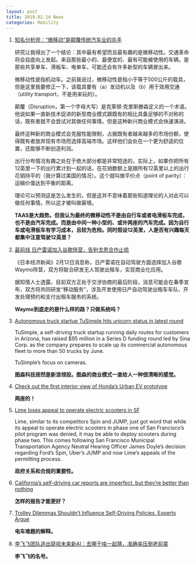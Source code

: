 ```yaml
---
layout: post
title: 2019.02.14 News
categories: Mobility
---
```


1. [知名分析师：“微移动”是颠覆传统汽车业的杀手](https://36kr.com/p/5176347.html)

    研究让我得出了一个结论：其中最有希望而且最有趣的是微移动性。交通革命将会自底向上发起。来自那些最小的、最便宜的、最有可能被使用的车辆。是那些共享单车、滑板车、电单车，可能还会有许多新型的车辆冒出来。

    微移动性是指机动车。之前我说过，微移动性是指小于等于500公斤的载具，但是这里我要修正一下，该载具要有（a）发动机以及（b）用于效用交通（utility transport，不是用来玩的）。

    颠覆（Disruption，第一个字母大写）是克莱顿·克里斯滕森定义的一个术语。他说如果一直新技术促进的新型商业模式跟既有的相比具备足够的不对称的话，既有者就不会尝试对其做任何事情。但是这种新兴商业模式会快速演进。

    最终这种新的商业模式会克服性能限制，占据既有者越来越多的市场份额，使得既有者放弃现有市场而选择高端市场。这样他们会处在一个更为舒适的位置，还能够不断创造利润。

    出行分布情况有趣之处在于绝大部分都是非常短途的，实际上，如果你把所有12英里一下的出行累计到一起的话，在花销数额上是跟所有12英里以上的出行花销持平的（我计算过美国的情况）。这个就叫做平价点（point of parity）：运输价值达到平衡的距离。

    理论可以预测这是怎么发生的，但是这并不意味着那些知道理论的人对此可以做任何事情。所以这才被叫做窘境。

    **TAAS是大趋势。但我认为最终的微移动性不是由自行车或者电滑板车完成，也不是由汽车完成。而是由中间一种小型的、或许两座的汽车完成。因为自行车或电滑板车有学习成本，且较为危险。同时假设12英里，人是否有兴趣每天都集中注意驾驶12英里？**

2. [最前线 日产雷诺加入谷歌阵营，告别戈恩合作止损](https://36kr.com/p/5176611.html)

    《日本经济新闻》2月12日消息称，日产雷诺在自动驾驶方面选择加入谷歌Waymo阵营，双方将联合研发无人驾驶出租车，实现商业化应用。

    据知情人士透露，目前双方正处于交涉协商的最后阶段，消息可能会在春季宣布，双方将共同研发“移动服务”，涉及开发使用日产自动驾驶出租车车队、开发处理预约和支付出租车服务的系统。

    **Waymo到底走的是什么样的路？只做系统吗？**

3. [Autonomous truck startup TuSimple hits unicorn status in latest round](https://techcrunch.com/2019/02/13/autonomous-truck-startup-tusimple-hits-unicorn-status-in-latest-round/)

    TuSimple,  a self-driving truck startup running daily routes for customers in Arizona, has raised $95 million in a Series D funding round led by Sina Corp. as the company prepares to scale up its commercial autonomous fleet to more than 50 trucks by June.

    TuSimple’s focus on cameras.

    **图森科技居然是新浪领投。图森的商业模式一直给人一种很清晰的感觉。**

4. [Check out the first interior view of Honda’s Urban EV prototype](https://techcrunch.com/2019/02/13/check-out-the-first-interior-view-of-hondas-urban-ev-prototype/)

    **两座的！**

5. [Lime loses appeal to operate electric scooters in SF](https://techcrunch.com/2019/02/13/lime-loses-appeal-to-operate-electric-scooters-in-sf/)

    Lime,  similar to its competitors Spin and JUMP, just got word that while its appeal to operate electric scooters in phase one of San Francisco’s pilot program was denied, it may be able to deploy scooters during phase two. This comes following San Francisco Municipal Transportation Agency Neutral Hearing Officer James Doyle’s decision regarding Ford’s Spin, Uber’s JUMP and now Lime’s appeals of the permitting process.

    **政府关系和合规的重要性。**

6. [California’s self-driving car reports are imperfect, but they’re better than nothing](https://www.theverge.com/2019/2/13/18223356/california-dmv-self-driving-car-disengagement-report-2018)

    **怎样的报告才能更好？**

7. [Trolley Dilemmas Shouldn’t Influence Self-Driving Policies, Experts Argue](https://www.roboticsbusinessreview.com/unmanned/trolley-dilemmas-should-not-formulate-self-driving-policies/)

    **电车难题的解释。**

8. [李飞飞团队造出窥视未来新AI：去哪干啥一起猜，准确率压倒老前辈](https://www.weibo.com/ttarticle/p/show?id=2309404339218049558713#_0)

    **李飞飞的名号。**

